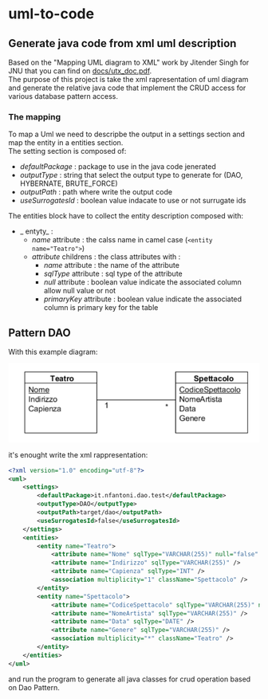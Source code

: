 # uml-to-code

## Generate java code from xml uml description

Based on the "Mapping UML diagram to XML" work by Jitender Singh for JNU that you can find 
on [docs/utx_doc.pdf](docs/utx_doc.pdf).  
The purpose of this project is take the xml rapresentation of uml diagram and generate 
the relative java code that implement the CRUD access for various database pattern access.

### The mapping

To map a Uml we need to descripbe the output in a settings section and map the entity in a entities section.  
The setting section is composed of:

- _defaultPackage_ : package to use in the java code jenerated 
- _outputType_ : string that select the output type to generate for (DAO, HYBERNATE, BRUTE_FORCE)
- _outputPath_ : path where write the output code
- _useSurrogatesId_ : boolean value indacate to use or not surrugate ids

The entities block have to collect the entity description composed with:

- _ entyty_ :
    - _name_ attribute : the calss name in camel case (`<entity name="Teatro">`)
    - _attribute_ childrens : the class attributes with :
        - _name_ attribute : the name of the attribute
        - _sqlType_ attribute : sql type of the attribute
        - _null_ attribute : boolean value indicate the associated column allow null value or not
        - _primaryKey_ attribute : boolean value indicate the associated column is primary key for the table

## Pattern DAO

With this example diagram:

![DAO EXAMPLE DIAGRAM](docs/dao_spettacoli.png)

it's enought write the xml rappresentation:

```xml
<?xml version="1.0" encoding="utf-8"?>
<uml>
	<settings>
		<defaultPackage>it.nfantoni.dao.test</defaultPackage>
		<outputType>DAO</outputType>
		<outputPath>target/dao</outputPath>
		<useSurrogatesId>false</useSurrogatesId>
	</settings>
	<entities>
		<entity name="Teatro">
			<attribute name="Nome" sqlType="VARCHAR(255)" null="false" primaryKey="true" />
			<attribute name="Indirizzo" sqlType="VARCHAR(255)" />
			<attribute name="Capienza" sqlType="INT" />
            <association multiplicity="1" className="Spettacolo" />
		</entity>
		<entity name="Spettacolo">
			<attribute name="CodiceSpettacolo" sqlType="VARCHAR(255)" null="false" primaryKey="true" />
			<attribute name="NomeArtista" sqlType="VARCHAR(255)" />
			<attribute name="Data" sqlType="DATE" />
			<attribute name="Genere" sqlType="VARCHAR(255)" />
            <association multiplicity="*" className="Teatro" />
		</entity>
	</entities>
</uml>
```

and run the program to generate all java classes for crud operation based on Dao Pattern.